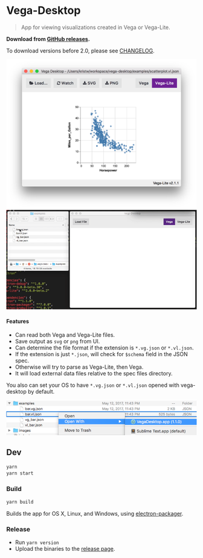 # Vega-Desktop

> App for viewing visualizations created in Vega or Vega-Lite.

**Download from [GitHub releases](https://github.com/vega/vega-desktop/releases).**

To download versions before 2.0, please see [CHANGELOG](CHANGELOG.md).

![Vega-Desktop](images/v1.4.2.png)
![Vega-Desktop](images/v1.0.0.gif)

#### Features

- Can read both Vega and Vega-Lite files.
- Save output as `svg` or `png` from UI.
- Can determine the file format if the extension is `*.vg.json` or `*.vl.json`.
- If the extension is just `*.json`, will check for `$schema` field in the JSON spec.
- Otherwise will try to parse as Vega-Lite, then Vega.
- It will load external data files relative to the spec files directory.

You also can set your OS to have `*.vg.json` or `*.vl.json` opened with vega-desktop by default.

![Open files with vega-desktop](images/open_with.png)

## Dev

```bash
yarn
yarn start
```

### Build

```bash
yarn build
```

Builds the app for OS X, Linux, and Windows, using [electron-packager](https://github.com/electron-userland/electron-packager).


### Release

* Run `yarn version`
* Upload the binaries to the [release page](https://github.com/vega/vega-desktop/releases).
